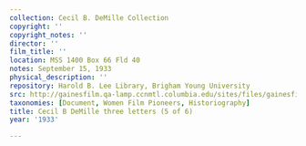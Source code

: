 ```yaml
---
collection: Cecil B. DeMille Collection
copyright: ''
copyright_notes: ''
director: ''
film_title: ''
location: MSS 1400 Box 66 Fld 40
notes: September 15, 1933
physical_description: ''
repository: Harold B. Lee Library, Brigham Young University
src: http://gainesfilm.qa-lamp.ccnmtl.columbia.edu/sites/files/gainesfilm/images/B_demille_1933_letters5.jpg
taxonomies: [Document, Women Film Pioneers, Historiography]
title: Cecil B DeMille three letters (5 of 6)
year: '1933'

---
```

